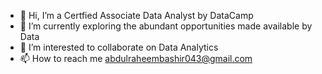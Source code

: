 - 👋 Hi, I’m a Certfied Associate Data Analyst by DataCamp
- 🌱 I’m currently exploring the abundant opportunities made available by Data
- 👀 I’m interested to collaborate on Data Analytics
- 📫 How to reach me abdulraheembashir043@gmail.com

<!---
Abdulraheembashir043/Abdulraheembashir043 is a ✨ special ✨ repository because its `README.md` (this file) appears on your GitHub profile.
You can click the Preview link to take a look at your changes.
--->
